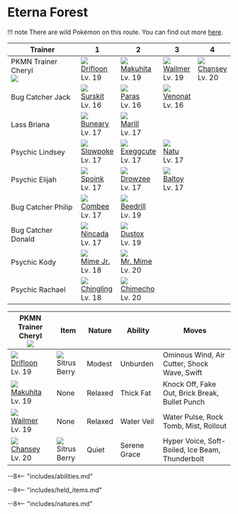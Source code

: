 # Eterna Forest

!!! note
    There are wild Pokémon on this route. You can find out more [here](../../wild_pokemon/eterna_forest/).


Trainer                            | 1                                 | 2                                 | 3                               | 4
---                                | ---                               | ---                               | ---                             | ---
PKMN Trainer Cheryl<br>![][cheryl] | ![][425]<br>[Drifloon]<br>Lv. 19  | ![][296]<br>[Makuhita]<br>Lv. 19  | ![][320]<br>[Wailmer]<br>Lv. 19 | ![][113]<br>[Chansey]<br>Lv. 20
Bug Catcher Jack                   | ![][283]<br>[Surskit]<br>Lv. 16   | ![][046]<br>[Paras]<br>Lv. 16     | ![][048]<br>[Venonat]<br>Lv. 16 | &nbsp;
Lass Briana                        | ![][427]<br>[Buneary]<br>Lv. 17   | ![][183]<br>[Marill]<br>Lv. 17    | &nbsp;                          | &nbsp;
Psychic Lindsey                    | ![][079]<br>[Slowpoke]<br>Lv. 17  | ![][102]<br>[Exeggcute]<br>Lv. 17 | ![][177]<br>[Natu]<br>Lv. 17    | &nbsp;
Psychic Elijah                     | ![][325]<br>[Spoink]<br>Lv. 17    | ![][096]<br>[Drowzee]<br>Lv. 17   | ![][343]<br>[Baltoy]<br>Lv. 17  | &nbsp;
Bug Catcher Philip                 | ![][415]<br>[Combee]<br>Lv. 17    | ![][015]<br>[Beedrill]<br>Lv. 19  | &nbsp;                          | &nbsp;
Bug Catcher Donald                 | ![][290]<br>[Nincada]<br>Lv. 17   | ![][269]<br>[Dustox]<br>Lv. 19    | &nbsp;                          | &nbsp;
Psychic Kody                       | ![][439]<br>[Mime Jr.]<br>Lv. 18  | ![][122]<br>[Mr. Mime]<br>Lv. 20  | &nbsp;                          | &nbsp;
Psychic Rachael                    | ![][433]<br>[Chingling]<br>Lv. 18 | ![][358]<br>[Chimecho]<br>Lv. 20  | &nbsp;                          | &nbsp;

PKMN Trainer Cheryl<br>![][cheryl] | Item                              | Nature  | Ability      | Moves
---                                | ---                               | ---     | ---          | ---
![][425]<br>[Drifloon]<br>Lv. 19   | ![][sitrus-berry]<br>Sitrus Berry | Modest  | Unburden     | Ominous Wind, Air Cutter, Shock Wave, Swift
![][296]<br>[Makuhita]<br>Lv. 19   | None                              | Relaxed | Thick Fat    | Knock Off, Fake Out, Brick Break, Bullet Punch
![][320]<br>[Wailmer]<br>Lv. 19    | None                              | Relaxed | Water Veil   | Water Pulse, Rock Tomb, Mist, Rollout
![][113]<br>[Chansey]<br>Lv. 20    | ![][sitrus-berry]<br>Sitrus Berry | Quiet   | Serene Grace | Hyper Voice, Soft-Boiled, Ice Beam, Thunderbolt

--8<-- "includes/abilities.md"

--8<-- "includes/held_items.md"

--8<-- "includes/natures.md"

[Beedrill]: ../../pokemon_changes/015/
[Paras]: ../../pokemon_changes/046/
[Venonat]: ../../pokemon_changes/048/
[Slowpoke]: ../../pokemon_changes/079/
[Drowzee]: ../../pokemon_changes/096/
[Exeggcute]: ../../pokemon_changes/102/
[Chansey]: ../../pokemon_changes/113/
[Mr. Mime]: ../../pokemon_changes/122/
[Natu]: ../../pokemon_changes/177/
[Marill]: ../../pokemon_changes/183/
[Dustox]: ../../pokemon_changes/269/
[Surskit]: ../../pokemon_changes/283/
[Nincada]: ../../pokemon_changes/290/
[Makuhita]: ../../pokemon_changes/296/
[Wailmer]: ../../pokemon_changes/320/
[Spoink]: ../../pokemon_changes/325/
[Baltoy]: ../../pokemon_changes/343/
[Chimecho]: ../../pokemon_changes/358/
[Combee]: ../../pokemon_changes/415/
[Drifloon]: ../../pokemon_changes/425/
[Buneary]: ../../pokemon_changes/427/
[Chingling]: ../../pokemon_changes/433/
[Mime Jr.]: ../../pokemon_changes/439/
[sitrus-berry]: ../img/items/sitrus-berry.png
[015]: ../img/pokemon/015.png
[046]: ../img/pokemon/046.png
[048]: ../img/pokemon/048.png
[079]: ../img/pokemon/079.png
[096]: ../img/pokemon/096.png
[102]: ../img/pokemon/102.png
[113]: ../img/pokemon/113.png
[122]: ../img/pokemon/122.png
[177]: ../img/pokemon/177.png
[183]: ../img/pokemon/183.png
[269]: ../img/pokemon/269.png
[283]: ../img/pokemon/283.png
[290]: ../img/pokemon/290.png
[296]: ../img/pokemon/296.png
[320]: ../img/pokemon/320.png
[325]: ../img/pokemon/325.png
[343]: ../img/pokemon/343.png
[358]: ../img/pokemon/358.png
[415]: ../img/pokemon/415.png
[425]: ../img/pokemon/425.png
[427]: ../img/pokemon/427.png
[433]: ../img/pokemon/433.png
[439]: ../img/pokemon/439.png
[cheryl]: ../img/trainer/cheryl.png

